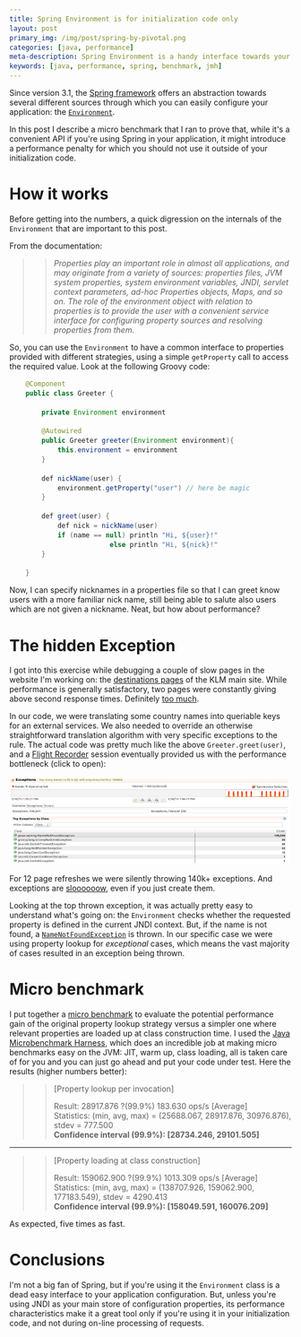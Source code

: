 ```yaml
---
title: Spring Environment is for initialization code only
layout: post
primary_img: /img/post/spring-by-pivotal.png
categories: [java, performance]
meta-description: Spring Environment is a handy interface towards your configuration, but as it introduces a performance hit it should be only used for initialization code
keywords: [java, performance, spring, benchmark, jmh]
---
```


Since version 3.1, the [Spring framework](https://spring.io/) offers an abstraction towards several different
sources through which you can easily configure your application: the [``Environment``](http://docs.spring.io/spring/docs/current/javadoc-api/org/springframework/core/env/Environment.html).

In this post I describe a micro benchmark that I ran to prove that, while it's a convenient API if you're
using Spring in your application, it might introduce a performance penalty for which you should not use it
outside of your initialization code.

How it works
============

Before getting into the numbers, a quick digression on the internals of the ``Environment`` that are important
to this post.

From the documentation:

>> _Properties play an important role in almost all applications, and may originate from a variety of sources: properties files, JVM system properties, system environment variables, JNDI, servlet context parameters, ad-hoc Properties objects, Maps, and so on. The role of the environment object with relation to properties is to provide the user with a convenient service interface for configuring property sources and resolving properties from them._

So, you can use the ``Environment`` to have a common interface to properties provided with different strategies, using
a simple ``getProperty`` call to access the required value. Look at the following Groovy code:

```java
    @Component
    public class Greeter {

        private Environment environment

        @Autowired
        public Greeter greeter(Environment environment){
            this.environment = environment
        }

        def nickName(user) {
            environment.getProperty("user") // here be magic
        }

        def greet(user) {
            def nick = nickName(user)
            if (name == null) println "Hi, ${user}!"
                         else println "Hi, ${nick}!"
        }

    }
```

Now, I can specify nicknames in a properties file so that I can greet know users with a more familiar nick name,
still being able to salute also users which are not given a nickname. Neat, but how about performance?

The hidden Exception
====================

I got into this exercise while debugging a couple of slow pages in the website I'm working on: the
[destinations pages](http://www.klm.com/destinations/nl/en/search) of the KLM main site. While performance is generally
satisfactory, two pages were constantly giving above second response times. Definitely [too much](http://www.vm.ibm.com/devpages/jelliott/evrrt.html).

In our code, we were translating some country names into queriable keys for an external services. We also needed to override
an otherwise straightforward translation algorithm with very specific exceptions to the rule. The actual code was pretty much
like the above ``Greeter.greet(user)``, and a [Flight Recorder](http://docs.oracle.com/javacomponents/jmc-5-4/jfr-runtime-guide/run.htm) session
eventually provided us with the performance bottleneck (click to open):

<a href="/img/post/exceptions.png"><img style="width: 500px" src="/img/post/exceptions.png" /></a>

For 12 page refreshes we were silently throwing 140k+ exceptions. And exceptions are
[sloooooow](http://java-performance.info/throwing-an-exception-in-java-is-very-slow/), even if you just create them.

Looking at the top thrown exception, it was actually pretty
easy to understand what's going on: the ``Environment`` checks whether the requested property is defined in the current JNDI context. But, if the
name is not found, a [``NameNotFoundException``](http://docs.oracle.com/javase/8/docs/api/javax/naming/NameNotFoundException.html) is thrown. In our specific case we were using property lookup for *exceptional* cases,
which means the vast majority of cases resulted in an exception being thrown.

Micro benchmark
===============

I put together a [micro benchmark](https://gist.github.com/skuro/648cf1d871d203a73a0c) to evaluate the potential performance gain
of the original property lookup strategy versus a simpler one where relevant properties are loaded up at class construction time. I used the
[Java Microbenchmark Harness](http://openjdk.java.net/projects/code-tools/jmh/), which does an incredible job at making micro benchmarks
easy on the JVM: JIT, warm up, class loading, all is taken care of for you and you can just go ahead and put your code under test. Here the results
(higher numbers better):

>> [Property lookup per invocation]
>>
>> Result: 28917.876 ?(99.9%) 183.630 ops/s [Average] <br />
>> Statistics: (min, avg, max) = (25688.067, 28917.876, 30976.876), stdev = 777.500 <br />
>> **Confidence interval (99.9%): [28734.246, 29101.505]**

----

>> [Property loading at class construction]
>>
>> Result: 159062.900 ?(99.9%) 1013.309 ops/s [Average] <br />
>> Statistics: (min, avg, max) = (138707.926, 159062.900, 177183.549), stdev = 4290.413 <br />
>> **Confidence interval (99.9%): [158049.591, 160076.209]**

As expected, five times as fast.

Conclusions
===========

I'm not a big fan of Spring, but if you're using it the ``Environment`` class is a dead easy interface to your application configuration. But,
unless you're using JNDI as your main store of configuration  properties,
its performance characteristics make it a great tool only if you're using it in your initialization code, and not during on-line processing of
requests.
